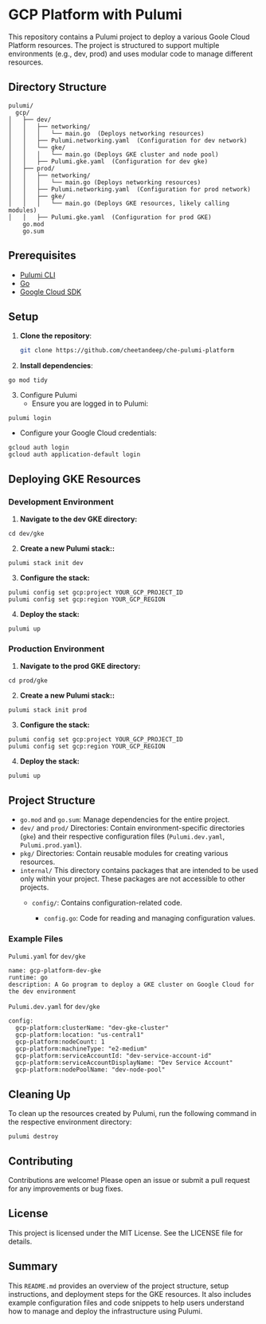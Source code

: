 # GCP Platform with Pulumi

This repository contains a Pulumi project to deploy a various Goole Cloud Platform resources. The project is structured to support multiple environments (e.g., dev, prod) and uses modular code to manage different resources.

## Directory Structure

```
pulumi/
  gcp/
│   ├── dev/
│   │   ├── networking/
│   │   │   └── main.go  (Deploys networking resources)
│   │   ├── Pulumi.networking.yaml  (Configuration for dev network)
│   │   └── gke/
│   │   │   └── main.go (Deploys GKE cluster and node pool)
│   │   ├── Pulumi.gke.yaml  (Configuration for dev gke)
│   ├── prod/
│   │   ├── networking/
│   │   │   └── main.go (Deploys networking resources)
│   │   ├── Pulumi.networking.yaml  (Configuration for prod network)
│   │   ├── gke/
│   │   │   └── main.go (Deploys GKE resources, likely calling modules)
│   │   ├── Pulumi.gke.yaml  (Configuration for prod GKE)
    go.mod
    go.sum
```


## Prerequisites

- [Pulumi CLI](https://www.pulumi.com/docs/get-started/install/)
- [Go](https://golang.org/doc/install)
- [Google Cloud SDK](https://cloud.google.com/sdk/docs/install)

## Setup

1. **Clone the repository**:
   ```sh
   git clone https://github.com/cheetandeep/che-pulumi-platform

2. **Install dependencies**:
```
go mod tidy
```

3. Configure Pulumi
   * Ensure you are logged in to Pulumi:
```
pulumi login
``` 
   * Configure your Google Cloud credentials:
  
```
gcloud auth login
gcloud auth application-default login
```

## Deploying GKE Resources

### Development Environment

1. **Navigate to the dev GKE directory:**
```
cd dev/gke
```

2. **Create a new Pulumi stack::**
```
pulumi stack init dev
```

3. **Configure the stack:**
```
pulumi config set gcp:project YOUR_GCP_PROJECT_ID
pulumi config set gcp:region YOUR_GCP_REGION
```

4. **Deploy the stack:**
```
pulumi up
```

### Production Environment

1. **Navigate to the prod GKE directory:**
```
cd prod/gke
```

2. **Create a new Pulumi stack::**
```
pulumi stack init prod
```

3. **Configure the stack:**
```
pulumi config set gcp:project YOUR_GCP_PROJECT_ID
pulumi config set gcp:region YOUR_GCP_REGION
```

4. **Deploy the stack:**
```
pulumi up
```

## Project Structure
* `go.mod` and `go.sum`: Manage dependencies for the entire project.
* `dev/` and `prod/` Directories: Contain environment-specific directories (`gke`) and their respective configuration files (`Pulumi.dev.yaml`, `Pulumi.prod.yaml`).
* `pkg/` Directories: Contain reusable modules for creating various resources.
* `internal/` This directory contains packages that are intended to be used only within your project. These packages are not accessible to other projects.
  * `config/`: Contains configuration-related code.
  
    * `config.go`: Code for reading and managing configuration values.
  

### Example Files
`Pulumi.yaml` for `dev/gke`

```
name: gcp-platform-dev-gke
runtime: go
description: A Go program to deploy a GKE cluster on Google Cloud for the dev environment
```

`Pulumi.dev.yaml` for `dev/gke`
```
config:
  gcp-platform:clusterName: "dev-gke-cluster"
  gcp-platform:location: "us-central1"
  gcp-platform:nodeCount: 1
  gcp-platform:machineType: "e2-medium"
  gcp-platform:serviceAccountId: "dev-service-account-id"
  gcp-platform:serviceAccountDisplayName: "Dev Service Account"
  gcp-platform:nodePoolName: "dev-node-pool"
```
## Cleaning Up
To clean up the resources created by Pulumi, run the following command in the respective environment directory:

```
pulumi destroy
```

## Contributing
Contributions are welcome! Please open an issue or submit a pull request for any improvements or bug fixes.

## License
This project is licensed under the MIT License. See the LICENSE file for details.

## Summary

This `README.md` provides an overview of the project structure, setup instructions, and deployment steps for the GKE resources. It also includes example configuration files and code snippets to help users understand how to manage and deploy the infrastructure using Pulumi.